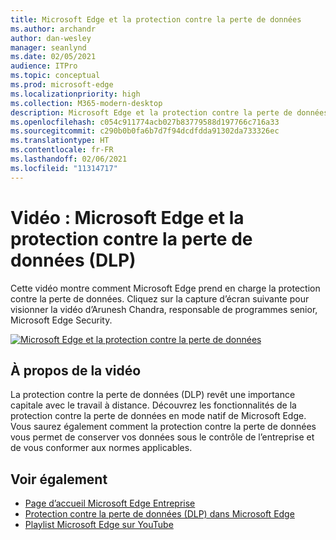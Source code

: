 ```yaml
---
title: Microsoft Edge et la protection contre la perte de données
ms.author: archandr
author: dan-wesley
manager: seanlynd
ms.date: 02/05/2021
audience: ITPro
ms.topic: conceptual
ms.prod: microsoft-edge
ms.localizationpriority: high
ms.collection: M365-modern-desktop
description: Microsoft Edge et la protection contre la perte de données (DLP)
ms.openlocfilehash: c054c911774acb027b83779588d197766c716a33
ms.sourcegitcommit: c290b0b0fa6b7d7f94dcdfdda91302da733326ec
ms.translationtype: HT
ms.contentlocale: fr-FR
ms.lasthandoff: 02/06/2021
ms.locfileid: "11314717"
---
```

# Vidéo : Microsoft Edge et la protection contre la perte de données (DLP)

Cette vidéo montre comment Microsoft Edge prend en charge la protection contre la perte de données. Cliquez sur la capture d’écran suivante pour visionner la vidéo d’Arunesh Chandra, responsable de programmes senior, Microsoft Edge Security.

[![ Microsoft Edge et la protection contre la perte de données](media/microsoft-edge-security-dlp/0.png)](http://www.youtube.com/watch?v=dLD04U9eTqg " Microsoft Edge and data loss prevention")

##  <a name="about-the-video"></a>À propos de la vidéo

La protection contre la perte de données (DLP) revêt une importance capitale avec le travail à distance. Découvrez les fonctionnalités de la protection contre la perte de données en mode natif de Microsoft Edge. Vous saurez également comment la protection contre la perte de données vous permet de conserver vos données sous le contrôle de l’entreprise et de vous conformer aux normes applicables.

##  <a name="see-also"></a>Voir également

- [Page d’accueil Microsoft Edge Entreprise](https://aka.ms/EdgeEnterprise)
- [Protection contre la perte de données (DLP) dans Microsoft Edge](microsoft-edge-security-dlp.md)
- [Playlist Microsoft Edge sur YouTube](https://www.youtube.com/playlist?list=PLXtHYVsvn_b-uXh1tMeYpT-0iD8tD3tFy)
